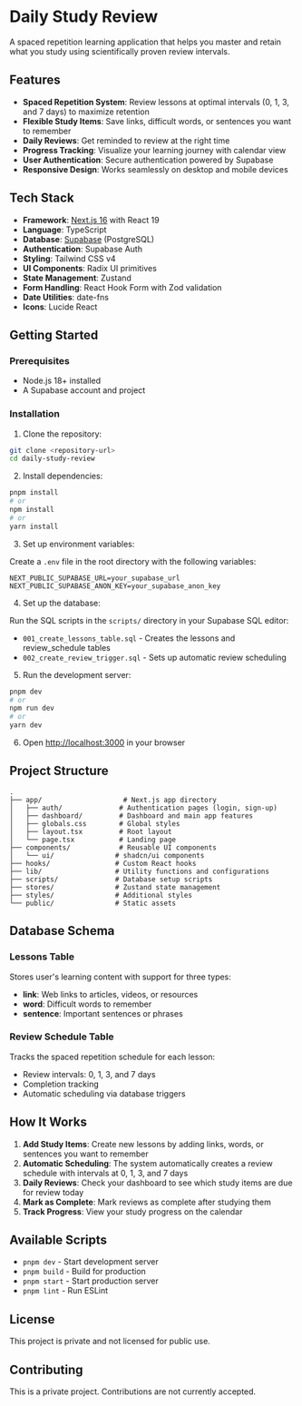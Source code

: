# Daily Study Review

A spaced repetition learning application that helps you master and retain what you study using scientifically proven review intervals.

## Features

- **Spaced Repetition System**: Review lessons at optimal intervals (0, 1, 3, and 7 days) to maximize retention
- **Flexible Study Items**: Save links, difficult words, or sentences you want to remember
- **Daily Reviews**: Get reminded to review at the right time
- **Progress Tracking**: Visualize your learning journey with calendar view
- **User Authentication**: Secure authentication powered by Supabase
- **Responsive Design**: Works seamlessly on desktop and mobile devices

## Tech Stack

- **Framework**: [Next.js 16](https://nextjs.org/) with React 19
- **Language**: TypeScript
- **Database**: [Supabase](https://supabase.com/) (PostgreSQL)
- **Authentication**: Supabase Auth
- **Styling**: Tailwind CSS v4
- **UI Components**: Radix UI primitives
- **State Management**: Zustand
- **Form Handling**: React Hook Form with Zod validation
- **Date Utilities**: date-fns
- **Icons**: Lucide React

## Getting Started

### Prerequisites

- Node.js 18+ installed
- A Supabase account and project

### Installation

1. Clone the repository:
```bash
git clone <repository-url>
cd daily-study-review
```

2. Install dependencies:
```bash
pnpm install
# or
npm install
# or
yarn install
```

3. Set up environment variables:

Create a `.env` file in the root directory with the following variables:
```env
NEXT_PUBLIC_SUPABASE_URL=your_supabase_url
NEXT_PUBLIC_SUPABASE_ANON_KEY=your_supabase_anon_key
```

4. Set up the database:

Run the SQL scripts in the `scripts/` directory in your Supabase SQL editor:
- `001_create_lessons_table.sql` - Creates the lessons and review_schedule tables
- `002_create_review_trigger.sql` - Sets up automatic review scheduling

5. Run the development server:
```bash
pnpm dev
# or
npm run dev
# or
yarn dev
```

6. Open [http://localhost:3000](http://localhost:3000) in your browser

## Project Structure

```
.
├── app/                    # Next.js app directory
│   ├── auth/              # Authentication pages (login, sign-up)
│   ├── dashboard/         # Dashboard and main app features
│   ├── globals.css        # Global styles
│   ├── layout.tsx         # Root layout
│   └── page.tsx           # Landing page
├── components/            # Reusable UI components
│   └── ui/               # shadcn/ui components
├── hooks/                # Custom React hooks
├── lib/                  # Utility functions and configurations
├── scripts/              # Database setup scripts
├── stores/               # Zustand state management
├── styles/               # Additional styles
└── public/               # Static assets
```

## Database Schema

### Lessons Table
Stores user's learning content with support for three types:
- **link**: Web links to articles, videos, or resources
- **word**: Difficult words to remember
- **sentence**: Important sentences or phrases

### Review Schedule Table
Tracks the spaced repetition schedule for each lesson:
- Review intervals: 0, 1, 3, and 7 days
- Completion tracking
- Automatic scheduling via database triggers

## How It Works

1. **Add Study Items**: Create new lessons by adding links, words, or sentences you want to remember
2. **Automatic Scheduling**: The system automatically creates a review schedule with intervals at 0, 1, 3, and 7 days
3. **Daily Reviews**: Check your dashboard to see which study items are due for review today
4. **Mark as Complete**: Mark reviews as complete after studying them
5. **Track Progress**: View your study progress on the calendar

## Available Scripts

- `pnpm dev` - Start development server
- `pnpm build` - Build for production
- `pnpm start` - Start production server
- `pnpm lint` - Run ESLint

## License

This project is private and not licensed for public use.

## Contributing

This is a private project. Contributions are not currently accepted.
